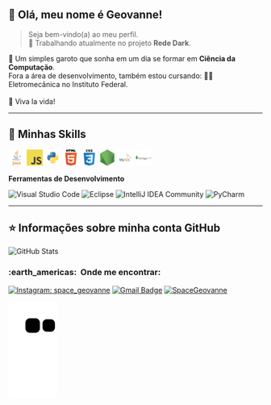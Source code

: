## 💜 Olá, meu nome é <strong>Geovanne!</strong>

> Seja bem-vindo(a) ao meu perfil. <br>
🔭 Trabalhando atualmente no projeto **Rede Dark**.


📖 Um simples garoto que sonha em um dia se formar em <strong>Ciência da Computação</strong>.
<br> Fora a área de desenvolvimento, também estou cursando: 🧑‍🔧 Eletromecânica no Instituto Federal.  
<br> 🍃 Viva la vida!


----

## 🚀 Minhas Skills

<code><img height="32" src="https://raw.githubusercontent.com/github/explore/80688e429a7d4ef2fca1e82350fe8e3517d3494d/topics/java/java.png" alt="Java"/></code>
<code><img height="32" src="https://raw.githubusercontent.com/github/explore/80688e429a7d4ef2fca1e82350fe8e3517d3494d/topics/javascript/javascript.png" alt="Javascript"/></code>
<code><img height="32" src="https://raw.githubusercontent.com/github/explore/80688e429a7d4ef2fca1e82350fe8e3517d3494d/topics/python/python.png" alt="Python"/></code>
<code><img height="32" src="https://raw.githubusercontent.com/github/explore/80688e429a7d4ef2fca1e82350fe8e3517d3494d/topics/html/html.png" alt="Html"/></code>
<code><img height="32" src="https://raw.githubusercontent.com/github/explore/80688e429a7d4ef2fca1e82350fe8e3517d3494d/topics/css/css.png" alt="Css"/></code>
<code><img height="32" src="https://raw.githubusercontent.com/github/explore/80688e429a7d4ef2fca1e82350fe8e3517d3494d/topics/nodejs/nodejs.png" alt="Nodejs"/></code>
<code><img height="32" src="https://raw.githubusercontent.com/github/explore/80688e429a7d4ef2fca1e82350fe8e3517d3494d/topics/mysql/mysql.png" alt="MySQL"/></code>
<code><img height="32" src="https://raw.githubusercontent.com/github/explore/80688e429a7d4ef2fca1e82350fe8e3517d3494d/topics/mongodb/mongodb.png" alt="MongoDB"/></code>

**Ferramentas de Desenvolvimento**

  ![Visual Studio Code](https://img.shields.io/badge/-Visual%20Studio%20Code-333333?style=flat&logo=visual-studio-code&logoColor=007ACC)
  ![Eclipse](https://img.shields.io/badge/-Eclipse-333333?style=flat&logo=eclipse-ide&logoColor=2C2255)
  ![IntelliJ IDEA Community](https://img.shields.io/badge/-IntelliJ%20IDEA%20Community-333333?style=flat&logo=intellij-idea&logoColor=2C2255)
  ![PyCharm](https://img.shields.io/badge/-PyCharm-333333?style=flat&logo=pycharm&logoColor=black)

---

## ⭐ Informações sobre minha conta GitHub
![GitHub Stats](https://github-readme-stats.vercel.app/api?username=SpaceGeovanne&show_icons=true)

<h3> :earth_americas: &nbsp;Onde me encontrar: </h3> 

[![Instagram: space_geovanne](https://img.shields.io/badge/-Instagram-DF0174?style=flat-square&labelColor=DF0174&logo=instagram&logoColor=white&link=https://www.instagram.com/space_geovanne/)](https://www.instagram.com/space_geovanne/)
[![Gmail Badge](https://img.shields.io/badge/-Gmail-FF0000?style=flat-square&labelColor=FF0000&logo=gmail&logoColor=white&link=mailto:contato.spacegeovanne@gmail.com)](mailto:contato.spacegeovanne@gmail.com)
[![SpaceGeovanne]( https://img.shields.io/github/followers/SpaceGeovanne?label=follow&style=social)](https://github.com/SpaceGeovanne)

<p><a target="_blank" rel="noopener noreferrer" href="https://github.com/MiranhaSky/MiranhaSky/blob/output/github-contribution-grid-snake.svg"><img src="https://github.com/rafaballerini/rafaballerini/raw/output/github-contribution-grid-snake.svg" alt="Snake animation" style="max-width: 100%;"></a></p>

